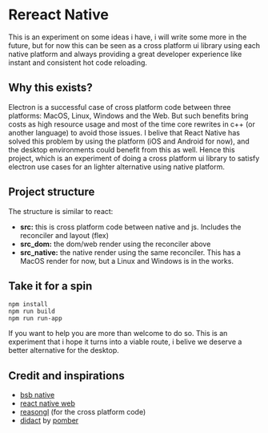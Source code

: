 # Rereact Native

This is an experiment on some ideas i have, i will write some more in the future, but for now this can be seen as a cross platform ui library using each native platform and always providing a great developer experience like instant and consistent hot code reloading.

## Why this exists?

Electron is a successful case of cross platform code between three platforms: MacOS, Linux, Windows and the Web. But such benefits bring costs as high resource usage and most of the time core rewrites in c++ (or another language) to avoid those issues. I belive that React Native has solved this problem by using the platform (iOS and Android for now), and the desktop environments could benefit from this as well. Hence this project, which is an experiment of doing a cross platform ui library to satisfy electron use cases for an lighter alternative using native platform.

## Project structure

The structure is similar to react:

* **src:** this is cross platform code between native and js. Includes the reconciler and layout (flex)
* **src_dom:** the dom/web render using the reconciler above
* **src_native:** the native render using the same reconciler. This has a MacOS render for now, but a Linux and Windows is in the works.

## Take it for a spin

```
npm install
npm run build
npm run run-app
```

If you want to help you are more than welcome to do so. This is an experiment that i hope it turns into a viable route, i belive we deserve a better alternative for the desktop.

## Credit and inspirations

* [bsb native](https://github.com/bsansouci/bsb-native)
* [react native web](https://github.com/necolas/react-native-web)
* [reasongl](https://github.com/bsansouci/reasongl) (for the cross platform code)
* [didact](https://github.com/hexacta/didact) by [pomber](https://twitter.com/pomber)
